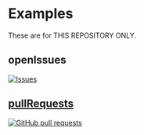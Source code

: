 # Examples
These are for THIS REPOSITORY ONLY.
## openIssues
<a href="https://github.com/VillainsRule4000/GithubAddons/issues">
      <img alt="Issues" src="https://img.shields.io/github/issues/VillainsRule4000/GithubAddons?color=0088ff" />


## pullRequests
<a href="https://github.com/VillainsRule4000/GithubAddons/pulls">
      <img alt="GitHub pull requests" src="https://img.shields.io/github/issues-pr/VillainsRule4000/GithubAddons?color=0088ff" />
